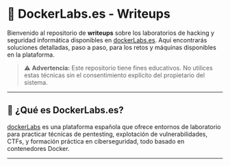 # 🐳 DockerLabs.es - Writeups

Bienvenido al repositorio de **writeups** sobre los laboratorios de hacking y seguridad informática disponibles en [dockerLabs.es](https://dockerlabs.es). Aquí encontrarás soluciones detalladas, paso a paso, para los retos y máquinas disponibles en la plataforma.

> ⚠️ **Advertencia:** Este repositorio tiene fines educativos. No utilices estas técnicas sin el consentimiento explícito del propietario del sistema.

---

## 🧠 ¿Qué es DockerLabs.es?

[dockerLabs](https://dockerlabs.es) es una plataforma española que ofrece entornos de laboratorio para practicar técnicas de pentesting, explotación de vulnerabilidades, CTFs, y formación práctica en ciberseguridad, todo basado en contenedores Docker.

---
